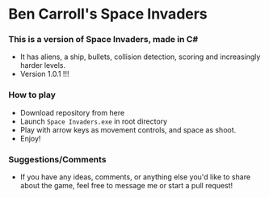 # Ben Carroll's Space Invaders

### This is a version of Space Invaders, made in C\#

* It has aliens, a ship, bullets, collision detection, scoring and increasingly harder levels.
* Version 1.0.1 !!!

### How to play

* Download repository from here
* Launch `Space Invaders.exe` in root directory
* Play with arrow keys as movement controls, and space as shoot.
* Enjoy!

### Suggestions/Comments

* If you have any ideas, comments, or anything else you'd like to share about the game, feel free to message me or start a pull request!